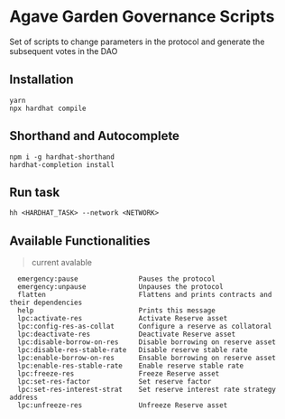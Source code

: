 # Agave Garden Governance Scripts

Set of scripts to change parameters in the protocol and generate the subsequent votes in the DAO

## Installation

```
yarn 
npx hardhat compile
```

## Shorthand and Autocomplete

```
npm i -g hardhat-shorthand
hardhat-completion install
```

## Run task
```
hh <HARDHAT_TASK> --network <NETWORK>
```


## Available Functionalities
> current avalable
```
  emergency:pause            	Pauses the protocol
  emergency:unpause          	Unpauses the protocol
  flatten                    	Flattens and prints contracts and their dependencies
  help                       	Prints this message
  lpc:activate-res           	Activate Reserve asset
  lpc:config-res-as-collat   	Configure a reserve as collatoral
  lpc:deactivate-res         	Deactivate Reserve asset
  lpc:disable-borrow-on-res  	Disable borrowing on reserve asset
  lpc:disable-res-stable-rate	Disable reserve stable rate
  lpc:enable-borrow-on-res   	Ensable borrowing on reserve asset
  lpc:enable-res-stable-rate 	Enable reserve stable rate
  lpc:freeze-res             	Freeze Reserve asset
  lpc:set-res-factor         	Set reserve factor
  lpc:set-res-interest-strat 	Set reserve interest rate strategy address
  lpc:unfreeze-res           	Unfreeze Reserve asset
```

